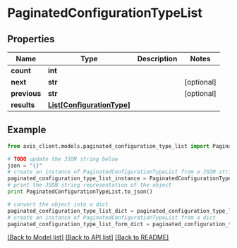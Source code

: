 # PaginatedConfigurationTypeList


## Properties

Name | Type | Description | Notes
------------ | ------------- | ------------- | -------------
**count** | **int** |  |
**next** | **str** |  | [optional]
**previous** | **str** |  | [optional]
**results** | [**List[ConfigurationType]**](ConfigurationType.md) |  |

## Example

```python
from avis_client.models.paginated_configuration_type_list import PaginatedConfigurationTypeList

# TODO update the JSON string below
json = "{}"
# create an instance of PaginatedConfigurationTypeList from a JSON string
paginated_configuration_type_list_instance = PaginatedConfigurationTypeList.from_json(json)
# print the JSON string representation of the object
print PaginatedConfigurationTypeList.to_json()

# convert the object into a dict
paginated_configuration_type_list_dict = paginated_configuration_type_list_instance.to_dict()
# create an instance of PaginatedConfigurationTypeList from a dict
paginated_configuration_type_list_form_dict = paginated_configuration_type_list.from_dict(paginated_configuration_type_list_dict)
```
[[Back to Model list]](../README.md#documentation-for-models) [[Back to API list]](../README.md#documentation-for-api-endpoints) [[Back to README]](../README.md)
